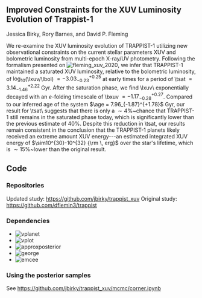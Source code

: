## Improved Constraints for the XUV Luminosity Evolution of Trappist-1

Jessica Birky, Rory Barnes, and David P. Fleming

We re-examine the XUV luminosity evolution of TRAPPIST-1 utilizing new observational constraints on the current stellar parameters XUV and bolometric luminosity from multi-epoch X-ray/UV photometry. Following the formalism presented on ![fleming_xuv_2020](https://iopscience.iop.org/article/10.3847/1538-4357/ab77ad/meta), we infer that TRAPPIST-1 maintained a saturated XUV luminosity, relative to the bolometric luminosity, of $\log_{10}$(\lxuv/\lbol) $= -3.03_{-0.23}^{+0.25}$ at early times for a period of \tsat $= 3.14_{-1.46}^{+2.22}$ Gyr. After the saturation phase, we find \lxuv\ exponentially decayed with an $e$-folding timescale of \bxuv $= -1.17_{-0.28}^{+0.27}$. Compared to our inferred age of the system $\age = 7.96_{-1.87}^{+1.78}$ Gyr, our result for \tsat\ suggests that there is only a $\sim4\%$~chance that TRAPPIST-1 still remains in the saturated phase today, which is significantly lower than the previous estimate of 40\%. Despite this reduction in \tsat, our results remain consistent in the conclusion that the TRAPPIST-1 planets likely received an extreme amount XUV energy---an estimated integrated XUV energy of $\sim10^{30}-10^{32} {\rm \, erg}$ over the star's lifetime, which is $\sim15\%$~lower than the original result.

## Code

### Repositories

Updated study: https://github.com/jbirky/trappist_xuv
Original study: https://github.com/dflemin3/trappist

### Dependencies

* ![vplanet](https://github.com/VirtualPlanetaryLaboratory/vplanet)
* ![vplot](https://github.com/VirtualPlanetaryLaboratory/vplot)
* ![approxposterior](https://github.com/dflemin3/approxposterior)
* ![george](https://github.com/dfm/george)
* ![emcee](https://github.com/dfm/emcee) 

### Using the posterior samples

See https://github.com/jbirky/trappist_xuv/mcmc/corner.ipynb